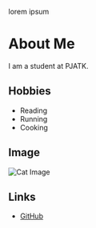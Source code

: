 lorem ipsum
# About Me

I am a student at PJATK.

## Hobbies

- Reading
- Running
- Cooking

## Image
![Cat Image](https://www.google.com/url?sa=i&url=https%3A%2F%2Fwarriors-cats.fandom.com%2Fru%2Fwiki%2F%25D0%259A%25D0%25BE%25D1%2582%25D1%2591%25D0%25BD%25D0%25BE%25D0%25BA&psig=AOvVaw02fGeZt-EPQ5_ZUoidyEsj&ust=1705361828199000&source=images&cd=vfe&opi=89978449&ved=0CBIQjRxqFwoTCNiI2IqG3oMDFQAAAAAdAAAAABBq)

## Links

- [GitHub](https://github.com/Ekaterina1Lv)